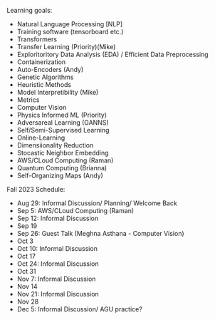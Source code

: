 Learning goals:
- Natural Language Processing [NLP]
- Training software (tensorboard etc.)
- Transformers
- Transfer Learning (Priority)(Mike)
- Exploritoritory Data Analysis (EDA) / Efficient Data Preprocessing
- Containerization 
- Auto-Encoders (Andy)
- Genetic Algorithms
- Heuristic Methods
- Model Interpretibility (Mike)
- Metrics
- Computer Vision
- Physics Informed ML (Priority)
- Adversareal Learning (GANNS)
- Self/Semi-Supervised Learning
- Online-Learning
- Dimensiionality Reduction
- Stocastic Neighbor Embedding
- AWS/CLoud Computing (Raman)
- Quantum Computing (Brianna)
- Self-Organizing Maps (Andy)


Fall 2023 Schedule:

- Aug 29: Informal Discussion/ Planning/ Welcome Back
- Sep 5: AWS/CLoud Computing (Raman)
- Sep 12: Informal Discussion
- Sep 19
- Sep 26: Guest Talk (Meghna Asthana - Computer Vision)
- Oct 3
- Oct 10: Informal Discussion
- Oct 17
- Oct 24: Informal Discussion
- Oct 31
- Nov 7: Informal Discussion
- Nov 14
- Nov 21: Informal Discussion
- Nov 28
- Dec 5: Informal Discussion/ AGU practice?
